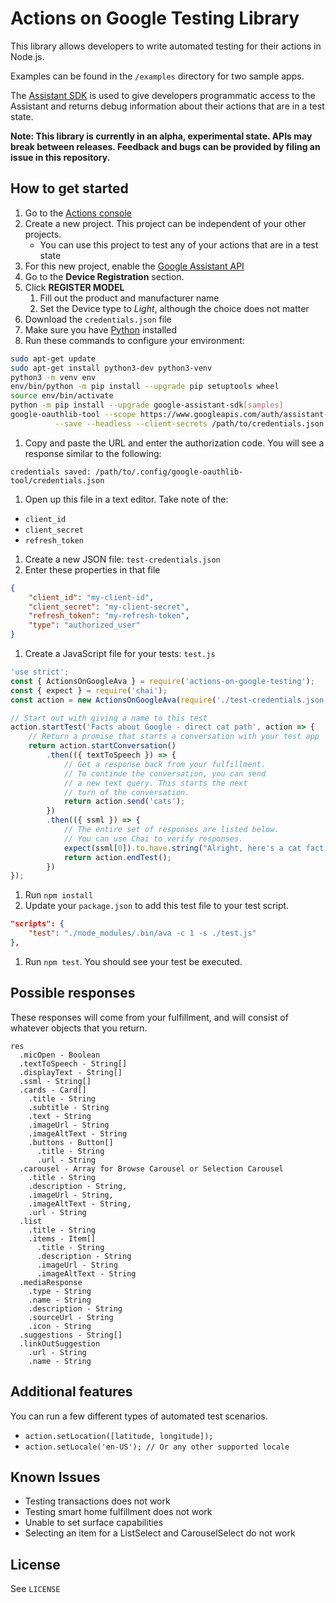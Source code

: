 # Actions on Google Testing Library
This library allows developers to write automated testing for their actions in Node.js.

Examples can be found in the `/examples` directory for two sample apps.

The [Assistant SDK](https://developers.google.com/assistant/sdk) is used to give developers
programmatic access to the Assistant and returns debug information about their actions that
are in a test state.

**Note: This library is currently in an alpha, experimental state. APIs may break between releases. Feedback and bugs can be provided by filing an issue in this repository.**

## How to get started

1. Go to the [Actions console](http://console.actions.google.com)
1. Create a new project. This project can be independent of your other projects.
    * You can use this project to test any of your actions that are in a test state
1. For this new project, enable the [Google Assistant API](https://console.developers.google.com/apis/api/embeddedassistant.googleapis.com/overview)
1. Go to the **Device Registration** section.
1. Click **REGISTER MODEL**
    1. Fill out the product and manufacturer name
    1. Set the Device type to *Light*, although the choice does not matter
1. Download the `credentials.json` file
1. Make sure you have [Python](http://python.org) installed
1. Run these commands to configure your environment:

```bash
sudo apt-get update
sudo apt-get install python3-dev python3-venv
python3 -m venv env
env/bin/python -m pip install --upgrade pip setuptools wheel
source env/bin/activate
python -m pip install --upgrade google-assistant-sdk[samples]
google-oauthlib-tool --scope https://www.googleapis.com/auth/assistant-sdk-prototype \
          --save --headless --client-secrets /path/to/credentials.json
```

1. Copy and paste the URL and enter the authorization code. You will see a response
similar to the following:

`credentials saved: /path/to/.config/google-oauthlib-tool/credentials.json`

1. Open up this file in a text editor. Take note of the:

* `client_id`
* `client_secret`
* `refresh_token`

1. Create a new JSON file: `test-credentials.json`
1. Enter these properties in that file

```json
{
    "client_id": "my-client-id",
    "client_secret": "my-client-secret",
    "refresh_token": "my-refresh-token",
    "type": "authorized_user"
}
```

1. Create a JavaScript file for your tests: `test.js`

```javascript
'use strict';
const { ActionsOnGoogleAva } = require('actions-on-google-testing');
const { expect } = require('chai');
const action = new ActionsOnGoogleAva(require('./test-credentials.json'));

// Start out with giving a name to this test
action.startTest('Facts about Google - direct cat path', action => {
    // Return a promise that starts a conversation with your test app
    return action.startConversation()
        .then(({ textToSpeech }) => {
            // Get a response back from your fulfillment.
            // To continue the conversation, you can send
            // a new text query. This starts the next
            // turn of the conversation.
            return action.send('cats');
        })
        .then(({ ssml }) => {
            // The entire set of responses are listed below.
            // You can use Chai to verify responses.
            expect(ssml[0]).to.have.string("Alright, here's a cat fact.")
            return action.endTest();
        })
});
```

1. Run `npm install`
1. Update your `package.json` to add this test file to your test script.

```JSON
"scripts": {
    "test": "./node_modules/.bin/ava -c 1 -s ./test.js"
},
```
1. Run `npm test`. You should see your test be executed.

## Possible responses

These responses will come from your fulfillment, and will consist of whatever
objects that you return.

```
res
  .micOpen - Boolean
  .textToSpeech - String[]
  .displayText - String[]
  .ssml - String[]
  .cards - Card[]
    .title - String
    .subtitle - String
    .text - String
    .imageUrl - String
    .imageAltText - String
    .buttons - Button[]
      .title - String
      .url - String
  .carousel - Array for Browse Carousel or Selection Carousel
    .title - String
    .description - String,
    .imageUrl - String,
    .imageAltText - String,
    .url - String
  .list
    .title - String
    .items - Item[]
      .title - String
      .description - String
      .imageUrl - String
      .imageAltText - String
  .mediaResponse
    .type - String
    .name - String
    .description - String
    .sourceUrl - String
    .icon - String
  .suggestions - String[]
  .linkOutSuggestion
    .url - String
    .name - String
```

## Additional features

You can run a few different types of automated test scenarios.

* `action.setLocation([latitude, longitude]);`
* `action.setLocale('en-US'); // Or any other supported locale`

## Known Issues

* Testing transactions does not work
* Testing smart home fulfillment does not work
* Unable to set surface capabilities
* Selecting an item for a ListSelect and CarouselSelect do not work

## License
See `LICENSE`